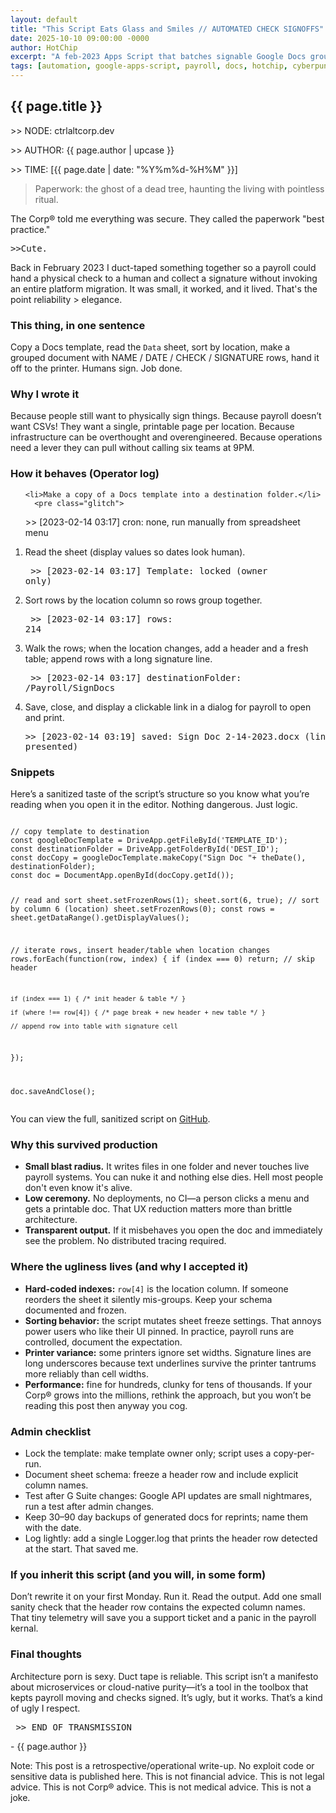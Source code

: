 ```yaml
---
layout: default
title: "This Script Eats Glass and Smiles // AUTOMATED CHECK SIGNOFFS"
date: 2025-10-10 09:00:00 -0000
author: HotChip
excerpt: "A feb-2023 Apps Script that batches signable Google Docs grouped by location. Ugly, reliable, and exactly the kind of duct-tape automation that keeps payroll alive."
tags: [automation, google-apps-script, payroll, docs, hotchip, cyberpunk, murderbot]
---
```

<div class="terminal-log terminal-log--left-aligned">
  <h2 class="crt-green">{{ page.title }}</h2>
  <p class="crt-green">&gt;&gt; NODE: ctrlaltcorp.dev</p>
  <p class="crt-green">&gt;&gt; AUTHOR: {{ page.author | upcase }}</p>
  <p class="crt-green">&gt;&gt; TIME: [{{ page.date | date: "%Y%m%d-%H%M" }}]</p>

  <blockquote class="blockquote--themed glitch mt-2">
    Paperwork: the ghost of a dead tree, haunting the living with pointless ritual.
  </blockquote>

  <p class="mt-2"> The Corp® told me everything was secure. They called the paperwork "best practice." <pre class="glitch">&gt;&gt;Cute.</pre> Back in February 2023 I duct-taped something together so a payroll could hand a physical check to a human and collect a signature without invoking an entire platform migration. It was small, it worked, and it lived. That's the point reliability &gt; elegance. </p>
  <h3 class="crt-green mt-2">This thing, in one sentence</h3>
  <p>Copy a Docs template, read the <code>Data</code> sheet, sort by location, make a grouped document with NAME / DATE / CHECK / SIGNATURE rows, hand it off to the printer. Humans sign. Job done.</p>
  <h3 class="crt-green mt-2">Why I wrote it</h3>
  <p>Because people still want to physically sign things. Because payroll doesn’t want CSVs! They want a single, printable page per location. Because infrastructure can be overthought and overengineered. Because operations need a lever they can pull without calling six teams at 9PM.</p>
  
  <h3 class="crt-green mt-2">How it behaves (Operator log)</h3>
  <ol class="list--custom">

    <li>Make a copy of a Docs template into a destination folder.</li>
      <pre class="glitch">
  &gt;&gt; [2023-02-14 03:17] cron: none,  run manually from spreadsheet menu</pre>
    <li>Read the sheet (display values so dates look human).</li>
    <pre class="glitch">
  &gt;&gt; [2023-02-14 03:17] Template: locked (owner only)</pre>
    <li>Sort rows by the location column so rows group together.</li>
    <pre class="glitch">
  &gt;&gt; [2023-02-14 03:17] rows: 214</pre>
    <li>Walk the rows; when the location changes, add a header and a fresh table; append rows with a long signature line.</li>
    <pre class="glitch">
  &gt;&gt; [2023-02-14 03:17] destinationFolder: /Payroll/SignDocs</pre>
    <li>Save, close, and display a clickable link in a dialog for payroll to open and print.</li>
    <pre class="glitch">
  &gt;&gt; [2023-02-14 03:19] saved: Sign Doc 2-14-2023.docx (link presented)</pre>
  </ol>
  <h3 class="crt-green mt-2">Snippets</h3>
  <p>Here’s a sanitized taste of the script’s structure so you know what you’re reading when you open it in the editor. Nothing dangerous. Just logic.</p>
  <pre><code class="language-js">
// copy template to destination
const googleDocTemplate = DriveApp.getFileById('TEMPLATE_ID');
const destinationFolder = DriveApp.getFolderById('DEST_ID');
const docCopy = googleDocTemplate.makeCopy("Sign Doc "+ theDate(), destinationFolder);
const doc = DocumentApp.openById(docCopy.getId());

// read and sort
sheet.setFrozenRows(1);
sheet.sort(6, true); // sort by column 6 (location)
sheet.setFrozenRows(0);
const rows = sheet.getDataRange().getDisplayValues();

// iterate rows, insert header/table when location changes
rows.forEach(function(row, index) {
    if (index === 0) return; // skip header

    if (index === 1) { /* init header & table */ }

    if (where !== row[4]) { /* page break + new header + new table */ }

    // append row into table with signature cell
});

doc.saveAndClose();
  </code></pre>
  <p>You can view the full, sanitized script on <a href="https://github.com/StephenBarker/Apps-Script-Sign-Off-Generator/blob/main/code.gs" target="_blank" rel="noopener noreferrer">GitHub</a>.</p>
  <h3 class="crt-green mt-2">Why this survived production</h3>
  <ul class="list--custom">
    <li><strong>Small blast radius.</strong> It writes files in one folder and never touches live payroll systems. You can nuke it and nothing else dies. Hell most people don't even know it's alive.</li>
    <li><strong>Low ceremony.</strong> No deployments, no CI—a person clicks a menu and gets a printable doc. That UX reduction matters more than brittle architecture.</li>
    <li><strong>Transparent output.</strong> If it misbehaves you open the doc and immediately see the problem. No distributed tracing required.</li>
  </ul>
  <h3 class="crt-green mt-2">Where the ugliness lives (and why I accepted it)</h3>
  <ul class="list--custom">
    <li><strong>Hard-coded indexes:</strong> <code>row[4]</code> is the location column. If someone reorders the sheet it silently mis-groups. Keep your schema documented and frozen.</li>
    <li><strong>Sorting behavior:</strong> the script mutates sheet freeze settings. That annoys power users who like their UI pinned. In practice, payroll runs are controlled, document the expectation.</li>
    <li><strong>Printer variance:</strong> some printers ignore set widths. Signature lines are long underscores because text underlines survive the printer tantrums more reliably than cell widths.</li>
    <li><strong>Performance:</strong> fine for hundreds, clunky for tens of thousands. If your Corp® grows into the millions, rethink the approach, but you won’t be reading this post then anyway you cog.</li>
  </ul>
  <h3 class="crt-green mt-2">Admin checklist</h3>
  <ul class="list--custom">
    <li>Lock the template: make template owner only; script uses a copy-per-run.</li>
    <li>Document sheet schema: freeze a header row and include explicit column names.</li>
    <li>Test after G Suite changes: Google API updates are small nightmares, run a test after admin changes.</li>
    <li>Keep 30–90 day backups of generated docs for reprints; name them with the date.</li>
    <li>Log lightly: add a single Logger.log that prints the header row detected at the start. That saved me.</li>
  </ul>
  <h3 class="crt-green mt-2">If you inherit this script (and you will, in some form)</h3>
  <p>Don’t rewrite it on your first Monday. Run it. Read the output. Add one small sanity check that the header row contains the expected column names. That tiny telemetry will save you a support ticket and a panic in the payroll kernal.</p>
  <h3 class="crt-green mt-2">Final thoughts</h3>
  <p>Architecture porn is sexy. Duct tape is reliable. This script isn’t a manifesto about microservices or cloud-native purity—it’s a tool in the toolbox that kepts payroll moving and checks signed. It’s ugly, but it works. That’s a kind of ugly I respect.</p>
  <pre class="glitch mt-2"> &gt;&gt; END OF TRANSMISSION </pre>
  <p class="post-signature">- {{ page.author }}</p>
  <p class="small muted">Note: This post is a retrospective/operational write-up. No exploit code or sensitive data is published here. This is not financial advice. This is not legal advice. This is not Corp® advice. This is not medical advice. This is not a joke.</p>
</div>